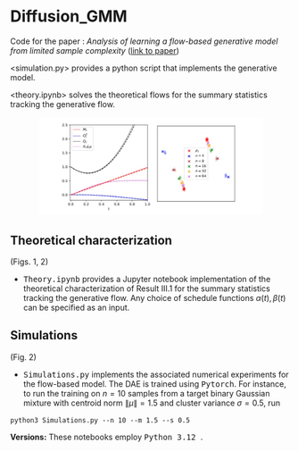 # Diffusion_GMM
Code for the paper : <i>Analysis of learning a flow-based generative model from limited sample complexity
</i> (<a href="https://arxiv.org/abs/2310.03575">link to paper</a>)


<simulation.py> provides a python script that implements the generative model.

<theory.ipynb> solves the theoretical flows for the summary statistics tracking the generative flow.



<p align="center"><img src="figures/flow.jpg" alt="illus" width="400"/></center></p>

## Theoretical characterization
(Figs. 1, 2)
- <tt>Theory.ipynb</tt> provides a Jupyter notebook implementation of the theoretical characterization of Result III.1 for the summary statistics tracking the generative flow. Any choice of schedule functions $\alpha(t), \beta(t)$  can be specified as an input.

## Simulations
(Fig. 2)
- <tt>Simulations.py</tt> implements the associated numerical experiments for the flow-based model. The DAE is trained using <tt>Pytorch</tt>. For instance, to run the training on $n=10$ samples from a target binary Gaussian mixture with centroid norm $\lVert \mu\lVert=1.5$ and cluster variance $\sigma=0.5$, run
```
python3 Simulations.py --n 10 --m 1.5 --s 0.5
```

<b> Versions:</b> These notebooks employ <tt>Python 3.12 </tt>.
